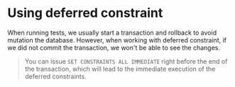 # Using deferred constraint

When running tests, we usually start a transaction and rollback to avoid mutation the database. However, when working with deferred constraint, if we did not commit the transaction, we won't be able to see the changes.

> You can issue `SET CONSTRAINTS ALL IMMEDIATE` right before the end of the transaction, which will lead to the immediate execution of the deferred constraints.
